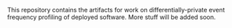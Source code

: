 This repository contains the artifacts for work on differentially-private event frequency profiling of deployed software.
More stuff will be added soon.
